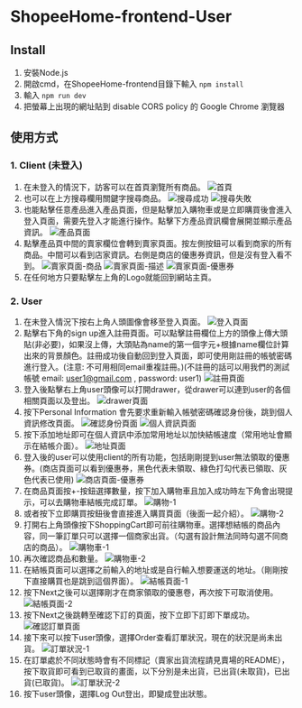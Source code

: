 # ShopeeHome-frontend-User

## Install

1. 安裝Node.js
2. 開啟cmd，在ShopeeHome-frontend目錄下輸入 `npm install`
3. 輸入 `npm run dev`
4. 把螢幕上出現的網址貼到 disable CORS policy 的 Google Chrome 瀏覽器

## 使用方式

### 1. Client (未登入)

1. 在未登入的情況下，訪客可以在首頁瀏覽所有商品。
   ![首頁](./README_image/client_HomePage.png)
2. 也可以在上方搜尋欄用關鍵字搜尋商品。
   ![搜尋成功](./README_image/client_search_success.png)
   ![搜尋失敗](./README_image/client_search_fail.png)
3. 也能點擊任意產品進入產品頁面，但是點擊加入購物車或是立即購買後會進入登入頁面，需要先登入才能進行操作。點擊下方產品資訊欄會展開並顯示產品資訊。
   ![產品頁面](./README_image/client_productPage.png)
4. 點擊產品頁中間的賣家欄位會轉到賣家頁面。按左側按鈕可以看到商家的所有商品。中間可以看到店家資訊。右側是商店的優惠券資訊，但是沒有登入看不到。
   ![賣家頁面-商品](./README_image/client_shopPage_product.png)
   ![賣家頁面-描述](./README_image/client_shopPage_description.png)
   ![賣家頁面-優惠券](./README_image/client_shopPage_coupon.png)
5. 在任何地方只要點擊左上角的Logo就能回到網站主頁。

### 2. User

1. 在未登入情況下按右上角人頭圖像會移至登入頁面。
   ![登入頁面](./README_image/user_loginPage.png)
2. 點擊右下角的sign up進入註冊頁面。可以點擊註冊欄位上方的頭像上傳大頭貼(非必要)，如果沒上傳，大頭貼為name的第一個字元+根據name欄位計算出來的背景顏色。註冊成功後自動回到登入頁面，即可使用剛註冊的帳號密碼進行登入。(注意: 不可用相同email重複註冊。)(不註冊的話可以用我們的測試帳號 email: user1@gmail.com , password: user1)
   ![註冊頁面](./README_image/user_signupPage.png)
3. 登入後點擊右上角user頭像可以打開drawer，從drawer可以連到user的各個相關頁面以及登出。
   ![drawer頁面](./README_image/user_drawerPage.png)
4. 按下Personal Information 會先要求重新輸入帳號密碼確認身份後，跳到個人資訊修改頁面。
   ![確認身份頁面](./README_image/user_confirmPage.png)
   ![個人資訊頁面](./README_image/user_InfprmationPage.png)
5. 按下添加地址即可在個人資訊中添加常用地址以加快結帳速度（常用地址會顯示在結帳介面）。
   ![地址頁面](./README_image/user_addressPage.png)
6. 登入後的user可以使用client的所有功能，包括剛剛提到user無法領取的優惠券。(商店頁面可以看到優惠券，黑色代表未領取、綠色打勾代表已領取、灰色代表已使用)
   ![商店頁面-優惠券](./README_image/user_shopPage_coupon.png)
7. 在商品頁面按+-按鈕選擇數量，按下加入購物車且加入成功時左下角會出現提示，可以去購物車結帳完成訂單。
   ![購物-1](./README_image/user_shopping_1.png)
8. 或者按下立即購買按鈕後會直接進入購買頁面（後面一起介紹）。
   ![購物-2](./README_image/user_shopping_2.png)
9. 打開右上角頭像按下ShoppingCart即可前往購物車。選擇想結帳的商品內容，同一筆訂單只可以選擇一個商家出貨。（勾選有設計無法同時勾選不同商店的商品）。
   ![購物車-1](./README_image/user_createOrderPage_1.png)
10. 再次確認商品和數量。
    ![購物車-2](./README_image/user_createOrderPage_2.png)
11. 在結帳頁面可以選擇之前輸入的地址或是自行輸入想要運送的地址。（剛剛按下直接購買也是跳到這個界面）。
    ![結帳頁面-1](./README_image/user_createOrderPage_3.png)
12. 按下Next之後可以選擇剛才在商家領取的優惠卷，再次按下可取消使用。
    ![結帳頁面-2](./README_image/user_createOrderPage_4.png)
13. 按下Next之後跳轉至確認下訂的頁面，按下立即下訂即下單成功。
    ![確認訂單頁面](./README_image/user_createOrderPage_5.png)
14. 接下來可以按下user頭像，選擇Order查看訂單狀況，現在的狀況是尚未出貨。
    ![訂單狀況-1](./README_image/user_createOrderPage_6.png)
15. 在訂單處於不同狀態時會有不同標記（賣家出貨流程請見賣場的README），按下取貨即可看到已取貨的畫面，以下分別是未出貨，已出貨(未取貨)，已出貨(已取貨)。
    ![訂單狀況-2](./README_image/user_createOrderPage_7.png)
16. 按下user頭像，選擇Log Out登出，即變成登出狀態。
